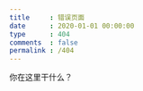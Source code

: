 ```yaml
---
title     : 错误页面
date      : 2020-01-01 00:00:00
type      : 404
comments  : false
permalink : /404
---
```


你在这里干什么？